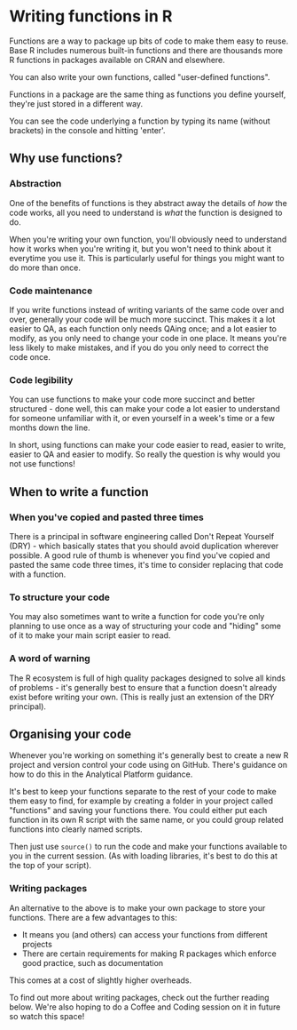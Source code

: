 # Writing functions in R

Functions are a way to package up bits of code to make them easy to reuse. Base R includes numerous built-in functions and there are thousands more R functions in packages available on CRAN and elsewhere.

You can also write your own functions, called "user-defined functions".

Functions in a package are the same thing as functions you define yourself, they're just stored in a different way.

You can see the code underlying a function by typing its name (without brackets) in the console and hitting 'enter'.

## Why use functions?

### Abstraction

One of the benefits of functions is they abstract away the details of *how* the code works, all you need to understand is *what* the function is designed to do.

When you're writing your own function, you'll obviously need to understand how it works when you're writing it, but you won't need to think about it everytime you use it. This is particularly useful for things you might want to do more than once.

### Code maintenance

If you write functions instead of writing variants of the same code over and over, generally your code will be much more succinct. This makes it a lot easier to QA, as each function only needs QAing once; and a lot easier to modify, as you only need to change your code in one place. It means you're less likely to make mistakes, and if you do you only need to correct the code once.

### Code legibility

You can use functions to make your code more succinct and better structured - done well, this can make your code a lot easier to understand for someone unfamiliar with it, or even yourself in a week's time or a few months down the line.

In short, using functions can make your code easier to read, easier to write, easier to QA and easier to modify. So really the question is why would you not use functions!

## When to write a function

### When you've copied and pasted three times
There is a principal in software engineering called Don't Repeat Yourself (DRY) - which basically states that you should avoid duplication wherever possible. A good rule of thumb is whenever you find you've copied and pasted the same code three times, it's time to consider replacing that code with a function.

### To structure your code
You may also sometimes want to write a function for code you're only planning to use once as a way of structuring your code and "hiding" some of it to make your main script easier to read.

### A word of warning
The R ecosystem is full of high quality packages designed to solve all kinds of problems - it's generally best to ensure that a function doesn't already exist before writing your own. (This is really just an extension of the DRY principal).

## Organising your code

Whenever you're working on something it's generally best to create a new R project and version control your code using on GitHub. There's guidance on how to do this in the Analytical Platform guidance.

It's best to keep your functions separate to the rest of your code to make them easy to find, for example by creating a folder in your project called "functions" and saving your functions there. You could either put each function in its own R script with the same name, or you could group related functions into clearly named scripts.

Then just use ```source()``` to run the code and make your functions available to you in the current session. (As with loading libraries, it's best to do this at the top of your script).

### Writing packages
An alternative to the above is to make your own package to store your functions. There are a few advantages to this:

+ It means you (and others) can access your functions from different projects
+ There are certain requirements for making R packages which enforce good practice, such as documentation

This comes at a cost of slightly higher overheads.

To find out more about writing packages, check out the further reading below. We're also hoping to do a Coffee and Coding session on it in future so watch this space!






